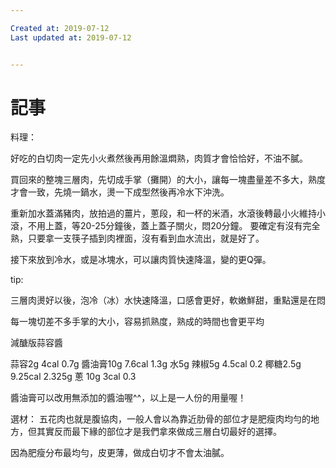 ```yaml
---

Created at: 2019-07-12
Last updated at: 2019-07-12


---
```


# 記事


料理：

好吃的白切肉一定先小火煮然後再用餘溫燜熟，肉質才會恰恰好，不油不膩。

買回來的整塊三層肉，先切成手掌（攤開）的大小，讓每一塊盡量差不多大，熟度才會一致，先燒一鍋水，燙一下成型然後再冷水下沖洗。

重新加水蓋滿豬肉，放拍過的薑片，蔥段，和一杯的米酒，水滾後轉最小火維持小滾，不用上蓋，等20-25分鐘後，蓋上蓋子關火，悶20分鐘。 要確定有沒有完全熟，只要拿一支筷子插到肉裡面，沒有看到血水流出，就是好了。

接下來放到冷水，或是冰塊水，可以讓肉質快速降溫，變的更Q彈。

tip:

三層肉燙好以後，泡冷（冰）水快速降溫，口感會更好，軟嫩鮮甜，重點還是在悶

每一塊切差不多手掌的大小，容易抓熟度，熟成的時間也會更平均

減醣版蒜容醬

蒜容2g 4cal 0.7g
醬油膏10g 7.6cal 1.3g
水5g
辣椒5g 4.5cal 0.2
椰糖2.5g 9.25cal 2.325g
蔥 10g 3cal 0.3

醬油膏可以改用無添加的醬油喔^^，以上是一人份的用量喔！

選材：
五花肉也就是腹協肉，一般人會以為靠近肋骨的部位才是肥瘦肉均勻的地方，但其實反而最下緣的部位才是我們拿來做成三層白切最好的選擇。

因為肥瘦分布最均勻，皮更薄，做成白切才不會太油膩。

